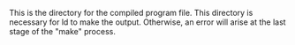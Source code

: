 This is the directory for the compiled program file. This directory is necessary for ld to make the output.
Otherwise, an error will arise at the last stage of the "make" process.